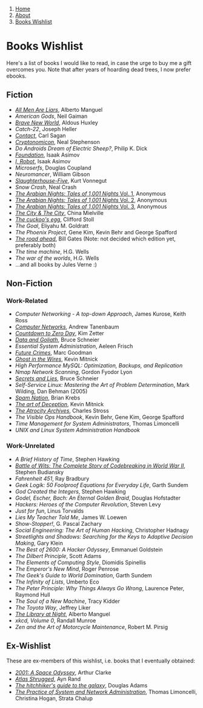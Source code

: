 <!-- -
Title: My Books Wishlist
Description: Marios Zindilis's Books' Wishlist
First Published: 2013-10-11
Last Updated: 2015-08-08
- -->

<ol class="breadcrumb" itemprop="breadcrumb">
	<li><a href="/">Home</a></li>
	<li><a href="/about/">About</a></li>
	<li><a href="/about/books-wishlist.html">Books Wishlist</a></li>
</ol>

Books Wishlist
==============

Here's a list of books I would like to read, in case the urge to buy me a gift 
overcomes you. Note that after years of hoarding dead trees, I now prefer 
ebooks.

Fiction
-------

*   [*All Men Are Liars*](https://openlibrary.org/books/OL24354762M/), Alberto Manguel
*   *American Gods*, Neil Gaiman
*   [*Brave New World*](https://openlibrary.org/books/OL25434316M/), Aldous Huxley
*   *Catch-22*, Joseph Heller
*   [*Contact*](https://openlibrary.org/works/OL2950953W/), Carl Sagan
*   [*Cryptonomicon*][cryptonomicon], Neal Stephenson
*   *Do Androids Dream of Electric Sheep?*, Philip K. Dick
*   [*Foundation*](https://openlibrary.org/works/OL46125W/), Isaak Asimov
*   [*I, Robot*](https://openlibrary.org/works/OL46404W/), Isaak Asimov
*   *Microserfs*, Douglas Coupland
*   *Neuromancer*, William Gibson
*   [*Slaughterhouse-Five*](https://openlibrary.org/works/OL98474W/), Kurt Vonnegut
*   *Snow Crash*, Neal Crash
*   [*The Arabian Nights: Tales of 1,001 Nights* Vol. 1](https://openlibrary.org/books/OL25434250M/), Anonymous
*   [*The Arabian Nights: Tales of 1,001 Nights* Vol. 2](https://openlibrary.org/books/OL25434314M/), Anonymous
*   [*The Arabian Nights: Tales of 1,001 Nights* Vol. 3](https://openlibrary.org/books/OL25434315M/), Anonymous
*   [*The City & The City*](https://openlibrary.org/works/OL14990802W/), China Mielville
*   [*The cuckoo's egg*](https://openlibrary.org/works/OL3741565W/), Clifford Stoll
*   *The Goal*, Eliyahu M. Goldratt
*   *The Phoenix Project*, Gene Kim, Kevin Behr and George Spafford
*   [*The road ahead*](https://openlibrary.org/works/OL53676W/), Bill Gates (Note: not decided which edition yet, preferably both)
*   *The time machine*, H.G. Wells
*   *The war of the worlds*, H.G. Wells
*   ...and all books by Jules Verne :)

Non-Fiction
-----------

### Work-Related ###

*   *Computer Networking - A top-down Approach*, James Kurose, Keith Ross
*   [*Computer Networks*](https://openlibrary.org/works/OL1970691W/), Andrew Tanenbaum
*   [*Countdown to Zero Day*][countdown-to-zero-day], Kim Zetter
*   [*Data and Goliath*][data-and-goliath], Bruce Schneier
*   *Essential System Administration*, Aeleen Frisch
*   [*Future Crimes*][future-crimes], Marc Goodman
*   [*Ghost in the Wires*][ghost-in-the-wires], Kevin Mitnick
*   *High Performance MySQL: Optimization, Backups, and Replication*
*   *Nmap Network Scanning*, Gordon Fyodor Lyon
*   [*Secrets and Lies*][secrets-and-lies], Bruce Schneier
*   *Self-Service Linux: Mastering the Art of Problem Determination*, Mark Wilding, Dan Behman (2005)
*   [*Spam Nation*][spam-nation], Brian Krebs
*   [*The art of Deception*][the-art-of-deception], Kevin Mitnick
*   [*The Atrocity Archives*][the-atrocity-archives], Charles Stross
*   *The Visible Ops Handbook*, Kevin Behr, Gene Kim, George Spafford
*   *Time Management for System Administrators*, Thomas Limoncelli
*   *UNIX and Linux System Administration Handbook*

### Work-Unrelated ###

*   *A Brief History of Time*, Stephen Hawking
*   [*Battle of Wits: The Complete Story of Codebreaking in World War II*][battle-of-wits], Stephen Budiansky
*   *Fahrenheit 451*, Ray Bradbury
*   *Geek Logik: 50 Foolproof Equations for Everyday Life*, Garth Sundem
*   *God Created the Integers*, Stephen Hawking
*   *Godel, Escher, Bach: An Eternal Golden Braid*, Douglas Hofstadter
*   *Hackers: Heroes of the Computer Revolution*, Steven Levy
*   *Just for fun*, Linus Torvalds
*   *Lies My Teacher Told Me*, James W. Loewen
*   *Show-Stopper!*, G. Pascal Zachary
*   *Social Engineering: The Art of Human Hacking*, Christopher Hadnagy
*   *Streetlights and Shadows: Searching for the Keys to Adaptive Decision Making*, Gary Klein
*   *The Best of 2600: A Hacker Odyssey*, Emmanuel Goldstein
*   *The Dilbert Principle*, Scott Adams
*   *The Elements of Computing Style*, Diomidis Spinellis
*   *The Emperor's New Mind*, Roger Penrose
*   *The Geek's Guide to World Domination*, Garth Sundem
*   *The Infinity of Lists*, Umberto Eco
*   *The Peter Principle: Why Things Always Go Wrong*, Laurence Peter, Raymond Hull
*   *The Soul of a New Machine*, Tracy Kidder
*   *The Toyota Way*, Jeffrey Liker
*   [*The Library at Night*](https://openlibrary.org/works/OL42559W/), Alberto Manguel
*   *xkcd, Volume 0*, Randall Munroe
*   *Zen and the Art of Motorcycle Maintenance*, Robert M. Pirsig

Ex-Wishlist
-----------

These are ex-members of this wishlist, i.e. books that I eventually 
obtained:

*   [*2001: A Space Odyssey*](https://openlibrary.org/works/OL17365W/), Arthur Clarke
*   [*Atlas Shrugged*](https://openlibrary.org/works/OL731735W/), Ayn Rand
*   [*The hitchhiker's guide to the galaxy*][hitchhikers-guide], Douglas Adams
*   [*The Practice of System and Network Administration*](https://openlibrary.org/works/OL12272525W/), Thomas Limoncelli, Christina Hogan, Strata Chalup

<!-- Links -->
[battle-of-wits]:        https://www.goodreads.com/book/show/171202   "Battle of Wits"
[countdown-to-zero-day]: https://www.goodreads.com/book/show/18465875 "Countdown to Zero Day"
[cryptonomicon]:         https://www.goodreads.com/book/show/816      "Cryptonomicon"
[data-and-goliath]:      https://www.goodreads.com/book/show/22253747 "Data and Goliath"
[future-crimes]:         https://www.goodreads.com/book/show/22318398 "Future Crimes"
[ghost-in-the-wires]:    https://www.goodreads.com/book/show/10256723 "Ghost in the Wires"
[hitchhikers-guide]:     https://www.goodreads.com/book/show/11       "The Hitchhiker's Guide to the Galaxy"
[secrets-and-lies]:      https://www.goodreads.com/book/show/304482   "Secrets and Lies"
[spam-nation]:           https://www.goodreads.com/book/show/18509663 "Spam Nation"
[the-art-of-deception]:  https://www.goodreads.com/book/show/18160    "The Art of Deception"
[the-atrocity-archives]: https://www.goodreads.com/book/show/101869   "The Atrocity Archives"
